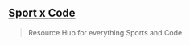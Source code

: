 ## [Sport x Code](https://sportsdatasolutions.academy)
> Resource Hub for everything Sports and Code
